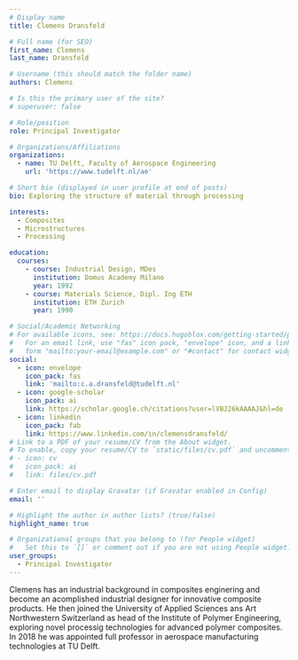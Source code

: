 ```yaml
---
# Display name
title: Clemens Dransfeld

# Full name (for SEO)
first_name: Clemens
last_name: Dransfeld

# Username (this should match the folder name)
authors: Clemens

# Is this the primary user of the site?
# superuser: false

# Role/position
role: Principal Investigator

# Organizations/Affiliations
organizations:
  - name: TU Delft, Faculty of Aerospace Engineering
    url: 'https://www.tudelft.nl/ae'

# Short bio (displayed in user profile at end of posts)
bio: Exploring the structure of material through processing

interests:
  - Composites
  - Microstructures
  - Processing

education:
  courses:
    - course: Industrial Design, MDes
      institution: Domus Academy Milano
      year: 1992
    - course: Materials Science, Dipl. Ing ETH
      institution: ETH Zurich
      year: 1990

# Social/Academic Networking
# For available icons, see: https://docs.hugoblox.com/getting-started/page-builder/#icons
#   For an email link, use "fas" icon pack, "envelope" icon, and a link in the
#   form "mailto:your-email@example.com" or "#contact" for contact widget.
social:
  - icon: envelope
    icon_pack: fas
    link: 'mailto:c.a.dransfeld@tudelft.nl'
  - icon: google-scholar
    icon_pack: ai
    link: https://scholar.google.ch/citations?user=lVBJ26kAAAAJ&hl=de
  - icon: linkedin
    icon_pack: fab
    link: https://www.linkedin.com/in/clemensdransfeld/
# Link to a PDF of your resume/CV from the About widget.
# To enable, copy your resume/CV to `static/files/cv.pdf` and uncomment the lines below.
# - icon: cv
#   icon_pack: ai
#   link: files/cv.pdf

# Enter email to display Gravatar (if Gravatar enabled in Config)
email: ''

# Highlight the author in author lists? (true/false)
highlight_name: true

# Organizational groups that you belong to (for People widget)
#   Set this to `[]` or comment out if you are not using People widget.
user_groups:
  - Principal Investigator
---
```


Clemens has an industrial background in composites enginering and become an acomplished industrial designer for innovative composite products. He then joined the University of Applied Sciences ans Art Northwestern Switzerland as head of the Institute of Polymer Engineering, exploring novel processig technologies for advanced polymer composites. In 2018 he was appointed full professor in aerospace manufacturing technologies at TU Delft.
